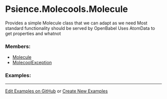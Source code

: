 # <a id="Psience.Molecools.Molecule">Psience.Molecools.Molecule</a>
    
Provides a simple Molecule class that we can adapt as we need
Most standard functionality should be served by OpenBabel
Uses AtomData to get properties and whatnot

### Members:

  - [Molecule](Molecule/Molecule.md)
  - [MolecoolException](Molecule/MolecoolException.md)

### Examples:



___

[Edit Examples on GitHub](https://github.com/McCoyGroup/References/edit/gh-pages/Documentation/examples/Psience/Molecools/Molecule.md) or 
[Create New Examples](https://github.com/McCoyGroup/References/new/gh-pages/?filename=Documentation/examples/Psience/Molecools/Molecule.md)